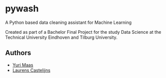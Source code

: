 # pywash
A Python based data cleaning assistant for Machine Learning

Created as part of a Bachelor Final Project for the study Data Science at the Technical University Eindhoven and Tilburg University.

## Authors
* [Yuri Maas](https://github.com/yuriisthebest)
* [Laurens Castelijns](https://github.com/yuriisthebest)